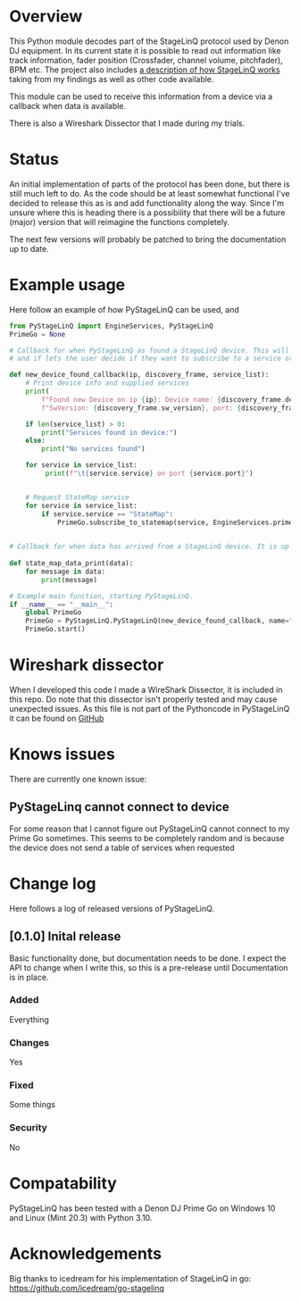 # Overview
This Python module decodes part of the StageLinQ protocol used by Denon DJ equipment. In its current state it is
possible to read out information like track information, fader position (Crossfader, channel volume, pitchfader), BPM 
etc. The project also includes [a description of how StageLinQ works](./StageLinQ_protocol.md) taking from my findings
as well as other code available.

This module can be used to receive this information from a device via a callback when data is available.

There is also a Wireshark Dissector that I made during my trials.

# Status
An initial implementation of parts of the protocol has been done, but there is still much left to do. As the code should
be at least somewhat functional I've decided to release this as is and add functionality along the way. Since I'm unsure
where this is heading there is a possibility that there will be a future (major) version that will reimagine the 
functions completely.

The next few versions will probably be patched to bring the documentation up to date.

# Example usage
Here follow an example of how PyStageLinQ can be used, and 

```python
from PyStageLinQ import EngineServices, PyStageLinQ
PrimeGo = None

# Callback for when PyStageLinQ as found a StageLinQ device. This will print out information about the found device
# and if lets the user decide if they want to subscribe to a service or not.

def new_device_found_callback(ip, discovery_frame, service_list):
    # Print device info and supplied services
    print(
        f"Found new Device on ip {ip}: Device name: {discovery_frame.device_name}, ConnectionType: {discovery_frame.connection_type}, SwName: {discovery_frame.sw_name}, "
        f"SwVersion: {discovery_frame.sw_version}, port: {discovery_frame.Port}")

    if len(service_list) > 0:
        print("Services found in device:")
    else:
        print("No services found")

    for service in service_list:
         print(f"\t{service.service} on port {service.port}")


    # Request StateMap service
    for service in service_list:
        if service.service == "StateMap":
            PrimeGo.subscribe_to_statemap(service, EngineServices.prime_go, state_map_data_print)

            
# Callback for when data has arrived from a StageLinQ device. It is up to the user what to do with this information.
            
def state_map_data_print(data):
    for message in data:
        print(message)

# Example main function, starting PyStageLinQ.
if __name__ == "__main__":
    global PrimeGo
    PrimeGo = PyStageLinQ.PyStageLinQ(new_device_found_callback, name="Jaxcie StagelinQ")
    PrimeGo.start()
```

# Wireshark dissector
When I developed this code I made a WireShark Dissector, it is included in this repo. Do note that this dissector 
isn't properly tested and may cause unexpected issues. As this file is not part of the Pythoncode in PyStageLinQ it can
be found on [GitHub](tools/StageLinQ.lua)

# Knows issues
There are currently one known issue:

## PyStageLinq cannot connect to device
For some reason that I cannot figure out PyStageLinQ cannot connect to my Prime Go sometimes. This seems to be
completely random and is because the device does not send a table of services when requested

# Change log
Here follows a log of released versions of PyStageLinQ.
## [0.1.0] Inital release
Basic functionality done, but documentation needs to be done. I expect the API to change when I write this, so this is
a pre-release until Documentation is in place.
### Added
Everything
### Changes
Yes
### Fixed
Some things
### Security
No



# Compatability
PyStageLinQ has been tested with a Denon DJ Prime Go on Windows 10 and Linux (Mint 20.3) with Python 3.10. 

# Acknowledgements
Big thanks to icedream for his implementation of StageLinQ in go:
https://github.com/icedream/go-stagelinq

